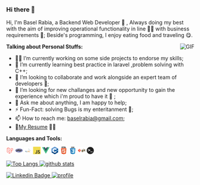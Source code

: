 ### Hi there 👋


Hi, I'm Basel Rabia, a Backend Web Developer 🚀 , Always doing my best with the aim of improving operational functionality in line 👨‍💻
with business requirements 🤝; Beside's programming, I enjoy eating food and traveling 😋.

  <img align="right" alt="GIF" src="https://media.giphy.com/media/836HiJc7pgzy8iNXCn/giphy.gif" />
  
**Talking about Personal Stuffs:**

- 👨‍💻 I’m currently working on some side projects to endorse my skills;
- 🌱 I’m currently learning best practice in laravel ,problem solving with C++; 
- 👯 I’m looking to collaborate and work alongside an expert team of developers 🤝;
- 🤔 I’m looking for new challanges and new opportunity to gain the experience which i'm proud to have it 🤩 ;
- 💬 Ask me about anything, I am happy to help;
- ⚡️ Fun-Fact: solving Bugs is my enteritanment 🤗;
- 📫 How to reach me: baselrabia@gmail.com;
- 📝[My Resume](https://drive.google.com/file/d/1mkzKIVPcGhmfLsIcM0uHftK8WUlG1vR1/view) 👨‍💻

**Languages and Tools:**  

<code><img height="20" src="https://raw.githubusercontent.com/github/explore/80688e429a7d4ef2fca1e82350fe8e3517d3494d/topics/laravel/laravel.png"></code>
<code><img height="20" src="https://raw.githubusercontent.com/github/explore/80688e429a7d4ef2fca1e82350fe8e3517d3494d/topics/php/php.png"></code>
<code><img height="20" src="https://raw.githubusercontent.com/github/explore/80688e429a7d4ef2fca1e82350fe8e3517d3494d/topics/mysql/mysql.png"></code>
<code><img height="20" src="https://raw.githubusercontent.com/github/explore/80688e429a7d4ef2fca1e82350fe8e3517d3494d/topics/javascript/javascript.png"></code>
<code><img height="20" src="https://raw.githubusercontent.com/github/explore/80688e429a7d4ef2fca1e82350fe8e3517d3494d/topics/vue/vue.png"></code>
<code><img height="20" src="https://raw.githubusercontent.com/github/explore/80688e429a7d4ef2fca1e82350fe8e3517d3494d/topics/cpp/cpp.png"></code>
<code><img height="20" src="https://raw.githubusercontent.com/github/explore/80688e429a7d4ef2fca1e82350fe8e3517d3494d/topics/html/html.png"></code>
<code><img height="20" src="https://raw.githubusercontent.com/github/explore/80688e429a7d4ef2fca1e82350fe8e3517d3494d/topics/css/css.png"></code>
<code><img height="20" src="https://raw.githubusercontent.com/github/explore/80688e429a7d4ef2fca1e82350fe8e3517d3494d/topics/git/git.png"></code>
<code><img height="20" src="https://raw.githubusercontent.com/github/explore/80688e429a7d4ef2fca1e82350fe8e3517d3494d/topics/terminal/terminal.png"></code>



<!--
**baselrabia/baselrabia** is a ✨ _special_ ✨ repository because its `README.md` (this file) appears on your GitHub profile.

Here are some ideas to get you started:

- 🔭 I’m currently working on ...
- 🌱 I’m currently learning ...
- 👯 I’m looking to collaborate on ...
- 🤔 I’m looking for help with ...
- 💬 Ask me about ...
- 📫 How to reach me: ...
- 😄 Pronouns: ...
- ⚡ Fun fact: ...
-->

[ ![Top Langs](https://github-readme-stats.vercel.app/api/top-langs/?username=baselrabia&layout=compact)
![github stats](https://github-readme-stats.vercel.app/api?username=baselrabia )](https://github-readme-stats.vercel.app/api/top-langs/?username=baselrabia)
 
[![Linkedin Badge](https://img.shields.io/badge/-Basel%20Rabia-292929?style=flat-square&logo=Linkedin&logoColor=white&link=https://www.linkedin.com/in/baselrabia/)
![profile](https://gpvc.arturio.dev/baselrabia)](https://www.linkedin.com/in/baselrabia/)

